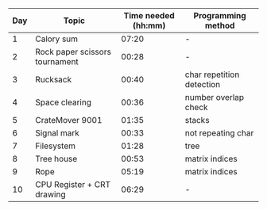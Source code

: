 | Day | Topic                          | Time needed (hh:mm) | Programming method        |
| --- | ------------------------------ | ------------------- | ------------------------- |
| 1   | Calory sum                     | 07:20               | -                         |
| 2   | Rock paper scissors tournament | 00:28               | -                         |
| 3   | Rucksack                       | 00:40               | char repetition detection |
| 4   | Space clearing                 | 00:36               | number overlap check      |
| 5   | CrateMover 9001                | 01:35               | stacks                    |
| 6   | Signal mark                    | 00:33               | not repeating char        |
| 7   | Filesystem                     | 01:28               | tree                      |
| 8   | Tree house                     | 00:53               | matrix indices            |
| 9   | Rope                           | 05:19               | matrix indices            |
| 10  | CPU Register + CRT drawing     | 06:29               | -                         |

